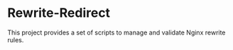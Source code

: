 # Rewrite-Redirect
This project provides a set of scripts to manage and validate Nginx rewrite rules.
